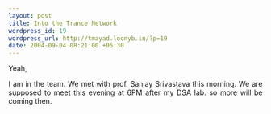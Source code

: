 ```yaml
--- 
layout: post
title: Into the Trance Network
wordpress_id: 19
wordpress_url: http://tmayad.loonyb.in/?p=19
date: 2004-09-04 08:21:00 +05:30
---
```

Yeah,

<p align="justify">I am in the team. We met with prof. Sanjay Srivastava this morning. We are supposed to meet this evening at 6PM after my DSA lab. so more will be coming then.</p>
